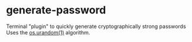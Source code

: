 # generate-password
Terminal "plugin" to quickly generate cryptographically strong passwords
Uses the [os.urandom(1)](https://docs.python.org/3.4/library/os.html#os.urandom) algorithm.